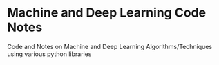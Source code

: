 # Machine and Deep Learning Code Notes
Code and Notes on Machine and Deep Learning Algorithms/Techniques using various python libraries


